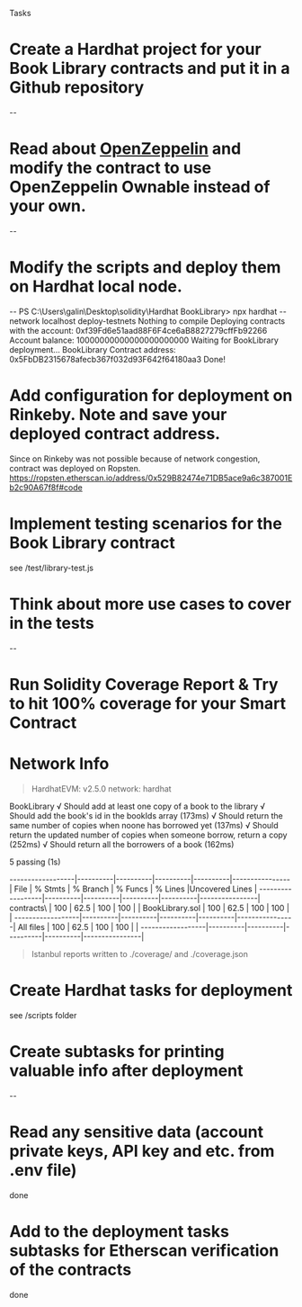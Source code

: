 Tasks

# Create a Hardhat project for your Book Library contracts and put it in a Github repository
--
# Read about [OpenZeppelin](https://www.notion.so/OpenZeppelin-101-Est-time-10-30-mins-52ec727e5694450498e5e2a53b8c890c) and modify the contract to use OpenZeppelin Ownable instead of your own.
--
# Modify the scripts and deploy them on Hardhat local node.
-- 
PS C:\Users\galin\Desktop\solidity\Hardhat BookLibrary> npx hardhat --network localhost deploy-testnets
Nothing to compile
Deploying contracts with the account: 0xf39Fd6e51aad88F6F4ce6aB8827279cffFb92266
Account balance: 10000000000000000000000
Waiting for BookLibrary deployment...
BookLibrary Contract address:  0x5FbDB2315678afecb367f032d93F642f64180aa3
Done!
# Add configuration for deployment on Rinkeby. Note and save your deployed contract address.
Since on Rinkeby was not possible because of network congestion, contract was deployed on Ropsten.
https://ropsten.etherscan.io/address/0x529B82474e71DB5ace9a6c387001Eb2c90A67f8f#code
# Implement testing scenarios for the Book Library contract
see /test/library-test.js
# Think about more use cases to cover in the tests
--
# Run Solidity Coverage Report & Try to hit 100% coverage for your Smart Contract
Network Info
============
> HardhatEVM: v2.5.0
> network:    hardhat

  BookLibrary
    √ Should add at least one copy of a book to the library
    √ Should add the book's id in the bookIds array (173ms)
    √ Should return the same number of copies when noone has borrowed yet (137ms)
    √ Should return the updated number of copies when someone borrow, return a copy (252ms)
    √ Should return all the borrowers of a book (162ms)

  5 passing (1s)

------------------|----------|----------|----------|----------|----------------|
File              |  % Stmts | % Branch |  % Funcs |  % Lines |Uncovered Lines |
------------------|----------|----------|----------|----------|----------------|
 contracts\       |      100 |     62.5 |      100 |      100 |                |
  BookLibrary.sol |      100 |     62.5 |      100 |      100 |                |
------------------|----------|----------|----------|----------|----------------|
All files         |      100 |     62.5 |      100 |      100 |                |
------------------|----------|----------|----------|----------|----------------|

> Istanbul reports written to ./coverage/ and ./coverage.json
# Create Hardhat tasks for deployment
see /scripts folder
# Create subtasks for printing valuable info after deployment
--
# Read any sensitive data (account private keys, API key and etc. from .env file)
done
# Add to the deployment tasks subtasks for Etherscan verification of the contracts
done